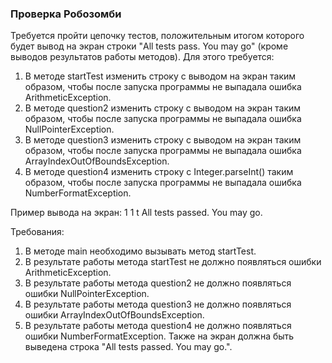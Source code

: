 
### Проверка Робозомби

Требуется пройти цепочку тестов, положительным итогом которого будет вывод на экран строки &quot;All tests pass. You may go&quot; (кроме выводов результатов работы методов).
Для этого требуется:
1. В методе startTest изменить строку с выводом на экран таким образом, чтобы после запуска программы не выпадала ошибка ArithmeticException.
2. В методе question2 изменить строку с выводом на экран таким образом, чтобы после запуска программы не выпадала ошибка NullPointerException.
3. В методе question3 изменить строку с выводом на экран таким образом, чтобы после запуска программы не выпадала ошибка ArrayIndexOutOfBoundsException.
4. В методе question4 изменить строку с Integer.parseInt() таким образом, чтобы после запуска программы не выпадала ошибка NumberFormatException.

Пример вывода на экран:
1
1
t
All tests passed. You may go.


Требования:
1.	В методе main необходимо вызывать метод startTest.
2.	В результате работы метода startTest не должно появляться ошибки ArithmeticException.
3.	В результате работы метода question2 не должно появляться ошибки NullPointerException.
4.	В результате работы метода question3 не должно появляться ошибки ArrayIndexOutOfBoundsException.
5.	В результате работы метода question4 не должно появляться ошибки NumberFormatException. Также на экран должна быть выведена строка &quot;All tests passed. You may go.&quot;.


